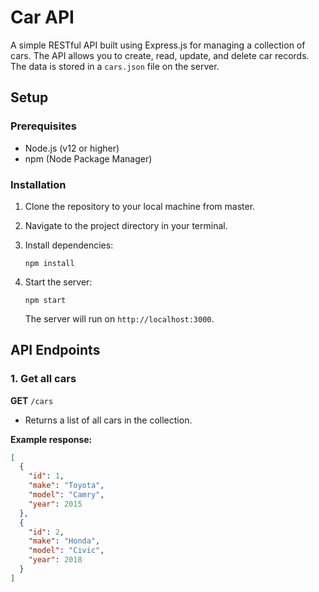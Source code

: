 # Car API

A simple RESTful API built using Express.js for managing a collection of cars. The API allows you to create, read, update, and delete car records. The data is stored in a `cars.json` file on the server.

## Setup

### Prerequisites

- Node.js (v12 or higher)
- npm (Node Package Manager)

### Installation

1. Clone the repository to your local machine from master.
2. Navigate to the project directory in your terminal.
3. Install dependencies:

    ```terminal
    npm install
    ```

4. Start the server:

    ```terminal
    npm start
    ```

    The server will run on `http://localhost:3000`.

## API Endpoints

### 1. Get all cars

**GET** `/cars`

- Returns a list of all cars in the collection.

**Example response:**
```json
[
  {
    "id": 1,
    "make": "Toyota",
    "model": "Camry",
    "year": 2015
  },
  {
    "id": 2,
    "make": "Honda",
    "model": "Civic",
    "year": 2018
  }
]
